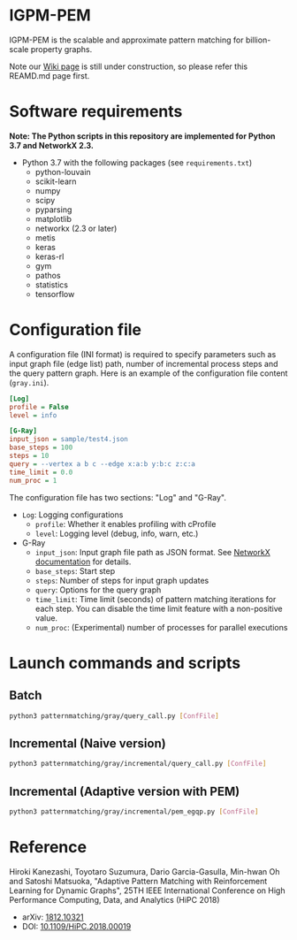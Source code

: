 # IGPM-PEM

IGPM-PEM is the scalable and approximate pattern matching for billion-scale property graphs.

Note our [Wiki page](https://github.com/hkanezashi/IGPM-PEM/wiki) is still under construction, so please refer this REAMD.md page first.


# Software requirements
**Note: The Python scripts in this repository are implemented for Python 3.7 and NetworkX 2.3.**

- Python 3.7 with the following packages (see `requirements.txt`)
  - python-louvain
  - scikit-learn
  - numpy
  - scipy
  - pyparsing
  - matplotlib
  - networkx (2.3 or later)
  - metis
  - keras
  - keras-rl
  - gym
  - pathos
  - statistics
  - tensorflow


# Configuration file
A configuration file (INI format) is required to specify parameters such as input graph file (edge list) path, number of incremental process steps and the query pattern graph.
Here is an example of the configuration file content (`gray.ini`).

```ini
[Log]
profile = False
level = info

[G-Ray]
input_json = sample/test4.json
base_steps = 100
steps = 10
query = --vertex a b c --edge x:a:b y:b:c z:c:a
time_limit = 0.0
num_proc = 1
```

The configuration file has two sections: "Log" and "G-Ray".
- `Log`: Logging configurations
  - `profile`: Whether it enables profiling with cProfile
  - `level`: Logging level (debug, info, warn, etc.)
- G-Ray
  - `input_json`: Input graph file path as JSON format. See [NetworkX documentation](https://networkx.github.io/documentation/stable/reference/readwrite/json_graph.html) for details.
  - `base_steps`: Start step
  - `steps`: Number of steps for input graph updates
  - `query`: Options for the query graph
  - `time_limit`: Time limit (seconds) of pattern matching iterations for each step. You can disable the time limit feature with a non-positive value.
  - `num_proc`: (Experimental) number of processes for parallel executions

# Launch commands and scripts

## Batch
```bash
python3 patternmatching/gray/query_call.py [ConfFile]
```

## Incremental (Naive version)
```bash
python3 patternmatching/gray/incremental/query_call.py [ConfFile]
```

## Incremental (Adaptive version with PEM)
```bash
python3 patternmatching/gray/incremental/pem_egqp.py [ConfFile]
```


# Reference
Hiroki Kanezashi, Toyotaro Suzumura, Dario Garcia-Gasulla, Min-hwan Oh and Satoshi Matsuoka, "Adaptive Pattern Matching with Reinforcement Learning for Dynamic Graphs", 25TH IEEE International Conference on High Performance Computing, Data, and Analytics (HiPC 2018)
- arXiv: [1812.10321](https://arxiv.org/abs/1812.10321)
- DOI: [10.1109/HiPC.2018.00019](https://doi.org/10.1109/HiPC.2018.00019)


